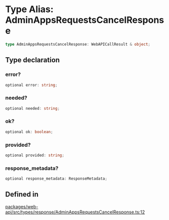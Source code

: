 # Type Alias: AdminAppsRequestsCancelResponse

```ts
type AdminAppsRequestsCancelResponse: WebAPICallResult & object;
```

## Type declaration

### error?

```ts
optional error: string;
```

### needed?

```ts
optional needed: string;
```

### ok?

```ts
optional ok: boolean;
```

### provided?

```ts
optional provided: string;
```

### response\_metadata?

```ts
optional response_metadata: ResponseMetadata;
```

## Defined in

[packages/web-api/src/types/response/AdminAppsRequestsCancelResponse.ts:12](https://github.com/slackapi/node-slack-sdk/blob/main/packages/web-api/src/types/response/AdminAppsRequestsCancelResponse.ts#L12)

